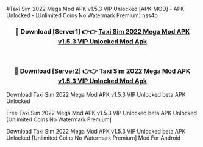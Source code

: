 #Taxi Sim 2022 Mega Mod APK v1.5.3 VIP Unlocked [APK-MOD] - APK Unlocked - [Unlimited Coins No Watermark Premium] nss4p



<div align="center">

<h3>🔴 Download [Server1] 👉👉 <a href="https://momento.my/?title=Taxi_Sim_2022_Mega_Mod_APK_v1.5.3_VIP_Unlocked">Taxi Sim 2022 Mega Mod APK v1.5.3 VIP Unlocked Mod Apk</a></h3><br>

<h3>🔴 Download [Server2] 👉👉 <a href="https://momento.my/?title=Taxi_Sim_2022_Mega_Mod_APK_v1.5.3_VIP_Unlocked">Taxi Sim 2022 Mega Mod APK v1.5.3 VIP Unlocked Mod Apk</a></h3>
</div>



Download Taxi Sim 2022 Mega Mod APK v1.5.3 VIP Unlocked beta APK Unlocked

Free Taxi Sim 2022 Mega Mod APK v1.5.3 VIP Unlocked beta APK Unlocked [Unlimited Coins No Watermark Premium]

Download Taxi Sim 2022 Mega Mod APK v1.5.3 VIP Unlocked beta APK Unlocked [Unlimited Coins No Watermark Premium] Mod For Android
